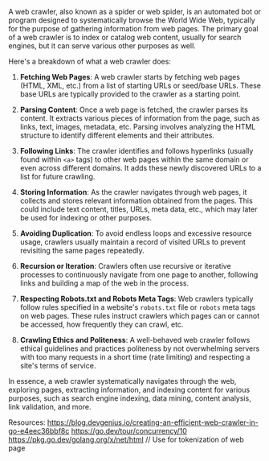 A web crawler, also known as a spider or web spider, is an automated bot or program designed to systematically browse the World Wide Web, typically for the purpose of gathering information from web pages. The primary goal of a web crawler is to index or catalog web content, usually for search engines, but it can serve various other purposes as well.

Here's a breakdown of what a web crawler does:

1. **Fetching Web Pages**: A web crawler starts by fetching web pages (HTML, XML, etc.) from a list of starting URLs or seed/base URLs. These base URLs are typically provided to the crawler as a starting point.

2. **Parsing Content**: Once a web page is fetched, the crawler parses its content. It extracts various pieces of information from the page, such as links, text, images, metadata, etc. Parsing involves analyzing the HTML structure to identify different elements and their attributes.

3. **Following Links**: The crawler identifies and follows hyperlinks (usually found within `<a>` tags) to other web pages within the same domain or even across different domains. It adds these newly discovered URLs to a list for future crawling.

4. **Storing Information**: As the crawler navigates through web pages, it collects and stores relevant information obtained from the pages. This could include text content, titles, URLs, meta data, etc., which may later be used for indexing or other purposes.

5. **Avoiding Duplication**: To avoid endless loops and excessive resource usage, crawlers usually maintain a record of visited URLs to prevent revisiting the same pages repeatedly.

6. **Recursion or Iteration**: Crawlers often use recursive or iterative processes to continuously navigate from one page to another, following links and building a map of the web in the process.

7. **Respecting Robots.txt and Robots Meta Tags**: Web crawlers typically follow rules specified in a website's `robots.txt` file or `robots` meta tags on web pages. These rules instruct crawlers which pages can or cannot be accessed, how frequently they can crawl, etc.

8. **Crawling Ethics and Politeness**: A well-behaved web crawler follows ethical guidelines and practices politeness by not overwhelming servers with too many requests in a short time (rate limiting) and respecting a site's terms of service.

In essence, a web crawler systematically navigates through the web, exploring pages, extracting information, and indexing content for various purposes, such as search engine indexing, data mining, content analysis, link validation, and more.

Resources:
https://blog.devgenius.io/creating-an-efficient-web-crawler-in-go-e4eec36bbf8c
https://go.dev/tour/concurrency/10
https://pkg.go.dev/golang.org/x/net/html // Use for tokenization of web page
